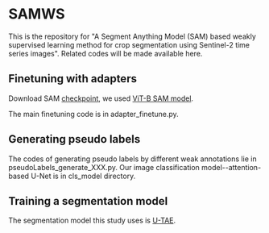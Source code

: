 # SAMWS
This is the repository for "A Segment Anything Model (SAM) based weakly supervised learning method for crop segmentation using Sentinel-2 time series images". Related codes will be made available here.

## Finetuning with adapters
Download SAM [checkpoint](https://github.com/facebookresearch/segment-anything#model-checkpoints), we used [ViT-B SAM model](https://dl.fbaipublicfiles.com/segment_anything/sam_vit_b_01ec64.pth).

The main finetuning code is in adapter_finetune.py.

## Generating pseudo labels
The codes of generating pseudo labels by different weak annotations lie in pseudoLabels_generate_XXX.py.
Our image classification model--attention-based U-Net is in cls_model directory.

## Training a segmentation model
The segmentation model this study uses is [U-TAE](https://github.com/VSainteuf/utae-paps).
